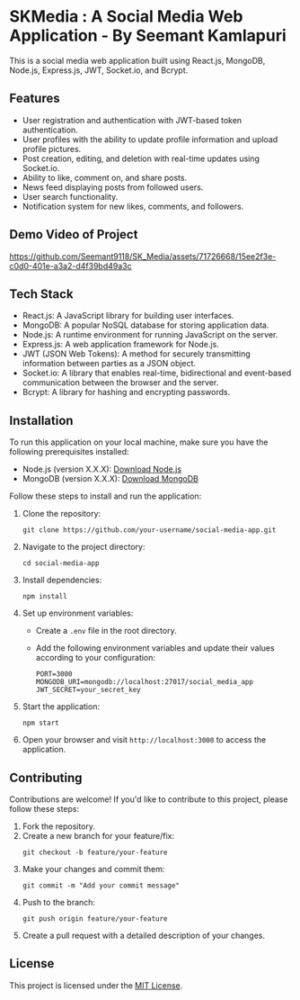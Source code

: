 # SKMedia : A Social Media Web Application - By Seemant Kamlapuri

This is a social media web application built using React.js, MongoDB, Node.js, Express.js, JWT, Socket.io, and Bcrypt.

## Features

- User registration and authentication with JWT-based token authentication.
- User profiles with the ability to update profile information and upload profile pictures.
- Post creation, editing, and deletion with real-time updates using Socket.io.
- Ability to like, comment on, and share posts.
- News feed displaying posts from followed users.
- User search functionality.
- Notification system for new likes, comments, and followers.

## Demo Video of Project
https://github.com/Seemant9118/SK_Media/assets/71726668/15ee2f3e-c0d0-401e-a3a2-d4f39bd49a3c



## Tech Stack

- React.js: A JavaScript library for building user interfaces.
- MongoDB: A popular NoSQL database for storing application data.
- Node.js: A runtime environment for running JavaScript on the server.
- Express.js: A web application framework for Node.js.
- JWT (JSON Web Tokens): A method for securely transmitting information between parties as a JSON object.
- Socket.io: A library that enables real-time, bidirectional and event-based communication between the browser and the server.
- Bcrypt: A library for hashing and encrypting passwords.

## Installation

To run this application on your local machine, make sure you have the following prerequisites installed:

- Node.js (version X.X.X): [Download Node.js](https://nodejs.org/)
- MongoDB (version X.X.X): [Download MongoDB](https://www.mongodb.com/)

Follow these steps to install and run the application:

1. Clone the repository:

   ```
   git clone https://github.com/your-username/social-media-app.git
   ```

2. Navigate to the project directory:

   ```
   cd social-media-app
   ```

3. Install dependencies:

   ```
   npm install
   ```

4. Set up environment variables:

   - Create a `.env` file in the root directory.
   - Add the following environment variables and update their values according to your configuration:

     ```
     PORT=3000
     MONGODB_URI=mongodb://localhost:27017/social_media_app
     JWT_SECRET=your_secret_key
     ```

5. Start the application:

   ```
   npm start
   ```

6. Open your browser and visit `http://localhost:3000` to access the application.

## Contributing

Contributions are welcome! If you'd like to contribute to this project, please follow these steps:

1. Fork the repository.
2. Create a new branch for your feature/fix:
   ```
   git checkout -b feature/your-feature
   ```
3. Make your changes and commit them:
   ```
   git commit -m "Add your commit message"
   ```
4. Push to the branch:
   ```
   git push origin feature/your-feature
   ```
5. Create a pull request with a detailed description of your changes.

## License

This project is licensed under the [MIT License](https://opensource.org/licenses/MIT).
